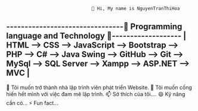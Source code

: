                                     👋 Hi, My name is NguyenTranThiHoa
                      
 --------------------------------👀 Programming language and Technology 👀-------------------
 | HTML --> CSS --> JavaScript --> Bootstrap --> PHP --> C# --> Java Swing --> GitHub --> Git --> MySql --> SQL Server --> Xampp --> ASP.NET --> MVC  |
 ------------------------------------------------------------------------------------------------------------------------------------------------------

 🌱 Tôi muốn trở thành nhà lập trình viên phát triển Website.
 💞️ Tôi muốn cống hiến hết mình với việc đam mê lập trình. 
 📫 Sở thích của tôi....
 😄 Kỹ năng cần có...
 ⚡ Fun fact...
